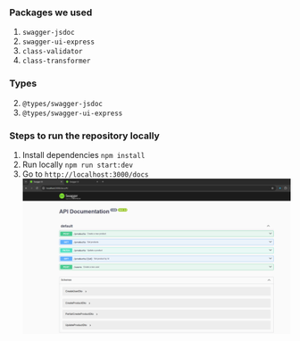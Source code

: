 ### Packages we used
1. ``swagger-jsdoc``
2. ``swagger-ui-express``
3. ``class-validator``
4. ``class-transformer``

### Types
2. ``@types/swagger-jsdoc``
2. ``@types/swagger-ui-express``

### Steps to run the repository locally
1. Install dependencies ``npm install``
2. Run locally ``npm run start:dev``
3. Go to ``http://localhost:3000/docs``
![alt text](image.png)